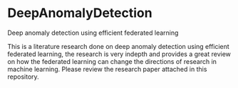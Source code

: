 # DeepAnomalyDetection
Deep anomaly detection using efficient federated learning

This is a literature research done on deep anomaly detection using efficient federated learning, the research is very indepth and provides a great review on how the federated learning  can change the directions of research in machine learning. Please review the research paper attached in this repository.

